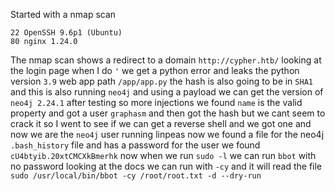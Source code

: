 Started with a nmap scan
```
22 OpenSSH 9.6p1 (Ubuntu)
80 nginx 1.24.0
```
The nmap scan shows a redirect to a domain `http://cypher.htb/` looking at the login page when I do `'` we get a python error and leaks the python version `3.9` web app path `/app/app.py` the hash is also going to be in `SHA1` and this is also running  `neo4j` and using a payload we can get the version of `neo4j 2.24.1` after testing so more injections we found `name` is the valid property and got a user `graphasm` and then got the hash but we cant seem to crack it so I went to see if we can get a reverse shell and we got one and now we are the `neo4j` user running linpeas now we found a file for the neo4j `.bash_history` file and has a password for the user we found `cU4btyib.20xtCMCXkBmerhk` now when we run `sudo -l` we can run `bbot` with no password looking at the docs we can run with `-cy` and it will read the file 
`sudo /usr/local/bin/bbot -cy /root/root.txt -d --dry-run` 